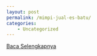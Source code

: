 ```yaml
---
layout: post
permalink: /mimpi-jual-es-batu/
categories:
    - Uncategorized
---
```


[Baca Selengkapnya](/03)